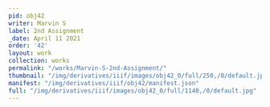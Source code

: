 ```yaml
---
pid: obj42
writer: Marvin S
label: 2nd Assignment
_date: April 11 2021
order: '42'
layout: work
collection: works
permalink: "/works/Marvin-S-2nd-Assignment/"
thumbnail: "/img/derivatives/iiif/images/obj42_0/full/250,/0/default.jpg"
manifest: "/img/derivatives/iiif/obj42/manifest.json"
full: "/img/derivatives/iiif/images/obj42_0/full/1140,/0/default.jpg"
---
```

